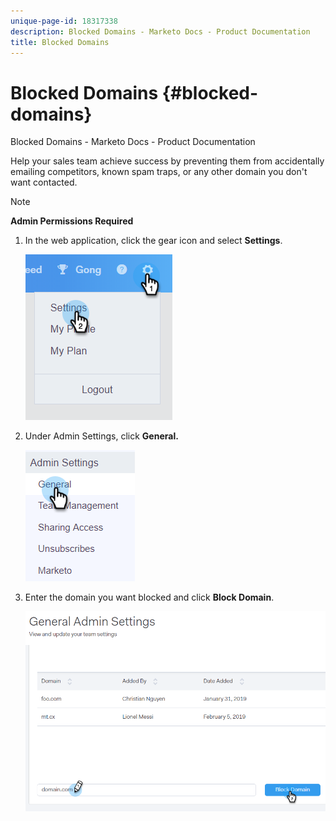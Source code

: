 ```yaml
---
unique-page-id: 18317338
description: Blocked Domains - Marketo Docs - Product Documentation
title: Blocked Domains
---
```


# Blocked Domains {#blocked-domains}

Blocked Domains - Marketo Docs - Product Documentation

Help your sales team achieve success by preventing them from accidentally emailing competitors, known spam traps, or any other domain you don't want contacted.

>[!NOTE]
>
>**Admin Permissions Required**

1. In the web application, click the gear icon and select **Settings**.

   ![](assets/one-3.png)

1. Under Admin Settings, click **General.**

   ![](assets/two-3.png)

1. Enter the domain you want blocked and click **Block Domain**.

   ![](assets/three-3.png)

